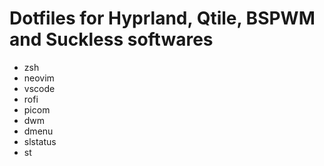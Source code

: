 # Dotfiles for Hyprland, Qtile, BSPWM and Suckless softwares 

- zsh
- neovim
- vscode
- rofi
- picom
- dwm
- dmenu
- slstatus
- st 

